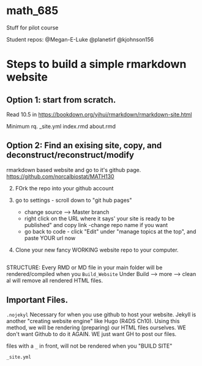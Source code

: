 # math_685
Stuff for pilot course


Student repos: 
@Megan-E-Luke
@planetirf
@kjohnson156


# Steps to build a simple rmarkdown website

## Option 1: start from scratch.
Read 10.5 in https://bookdown.org/yihui/rmarkdown/rmarkdown-site.html

Minimum rq.
_site.yml
index.rmd
about.rmd

## Option 2: Find an exising site, copy, and deconstruct/reconstruct/modify
rmarkdown based website and go to it's github page. 
https://github.com/norcalbiostat/MATH130

2. FOrk the repo into your github account
3. go to settings - scroll down to "git hub pages"
    - change source --> Master branch
    - right click on the URL where it says' your site is ready to be published" and copy link
    -change repo name if you want
    - go back to code - click "Edit" under "manage topics at the top", and paste YOUR url now
    
  
  4. Clone your new fancy WORKING website repo to your computer. 
  
  ##
  STRUCTURE:
 Every RMD or MD file in your main folder will be rendered/compiled when you `Build_Website`
 Under Build --> more --> clean al will remove all rendered HTML files. 
 
  
  ## Important Files. 
  
  `.nojekyl` Necessary for when you use github to host your website. Jekyll is another "creating website engine" like Hugo (R4DS Ch10). Using this method, we will be rendering (preparing) our HTML files ourselves. WE don't want Github to do it AGAIN. WE just want GH to post our files. 
 
 files with a `_` in front, will not be rendered when you "BUILD SITE"
  
  `_site.yml`
